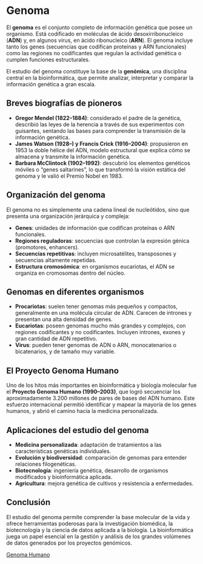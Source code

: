 # Genoma

El **genoma** es el conjunto completo de información genética que posee un organismo. 
Está codificado en moléculas de ácido desoxirribonucleico (**ADN**) y, en algunos virus, 
en ácido ribonucleico (**ARN**). El genoma incluye tanto los genes (secuencias que codifican 
proteínas y ARN funcionales) como las regiones no codificantes que regulan la actividad 
genética o cumplen funciones estructurales.

El estudio del genoma constituye la base de la **genómica**, una disciplina central en la 
bioinformática, que permite analizar, interpretar y comparar la información genética a gran escala.

## Breves biografías de pioneros
- **Gregor Mendel (1822–1884)**: considerado el padre de la genética, describió las leyes de la 
  herencia a través de sus experimentos con guisantes, sentando las bases para comprender 
  la transmisión de la información genética.
- **James Watson (1928–) y Francis Crick (1916–2004)**: propusieron en 1953 la doble hélice del ADN, 
  modelo estructural que explica cómo se almacena y transmite la información genética.
- **Barbara McClintock (1902–1992)**: descubrió los elementos genéticos móviles o “genes saltarines”, 
  lo que transformó la visión estática del genoma y le valió el Premio Nobel en 1983.

## Organización del genoma
El genoma no es simplemente una cadena lineal de nucleótidos, sino que presenta una organización 
jerárquica y compleja:  
- **Genes**: unidades de información que codifican proteínas o ARN funcionales.  
- **Regiones reguladoras**: secuencias que controlan la expresión génica (promotores, enhancers).  
- **Secuencias repetitivas**: incluyen microsatélites, transposones y secuencias altamente repetidas.  
- **Estructura cromosómica**: en organismos eucariotas, el ADN se organiza en cromosomas dentro del núcleo.

## Genomas en diferentes organismos
- **Procariotas**: suelen tener genomas más pequeños y compactos, generalmente en una molécula circular de ADN. 
  Carecen de intrones y presentan una alta densidad de genes.
- **Eucariotas**: poseen genomas mucho más grandes y complejos, con regiones codificantes y no codificantes. 
  Incluyen intrones, exones y gran cantidad de ADN repetitivo.
- **Virus**: pueden tener genomas de ADN o ARN, monocatenarios o bicatenarios, y de tamaño muy variable.

## El Proyecto Genoma Humano
Uno de los hitos más importantes en bioinformática y biología molecular fue el **Proyecto Genoma Humano (1990–2003)**, 
que logró secuenciar los aproximadamente 3.200 millones de pares de bases del ADN humano. Este esfuerzo 
internacional permitió identificar y mapear la mayoría de los genes humanos, y abrió el camino hacia la medicina personalizada.

## Aplicaciones del estudio del genoma
- **Medicina personalizada**: adaptación de tratamientos a las características genéticas individuales.
- **Evolución y biodiversidad**: comparación de genomas para entender relaciones filogenéticas.
- **Biotecnología**: ingeniería genética, desarrollo de organismos modificados y bioinformática aplicada.
- **Agricultura**: mejora genética de cultivos y resistencia a enfermedades.

## Conclusión
El estudio del genoma permite comprender la base molecular de la vida y ofrece herramientas poderosas 
para la investigación biomédica, la biotecnología y la ciencia de datos aplicada a la biología. 
La bioinformática juega un papel esencial en la gestión y análisis de los grandes volúmenes de datos 
generados por los proyectos genómicos.

[Genoma Humano](02_genomahumano.md)

